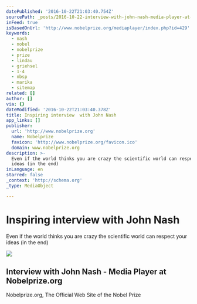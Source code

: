 ```yaml
---
datePublished: '2016-10-22T21:03:40.754Z'
sourcePath: _posts/2016-10-22-interview-with-john-nash-media-player-at-nobelprizeorg.md
inFeed: true
isBasedOnUrl: 'http://www.nobelprize.org/mediaplayer/index.php?id=429'
keywords:
  - nash
  - nobel
  - nobelprize
  - prize
  - lindau
  - griehsel
  - 1-4
  - nbsp
  - marika
  - sitemap
related: []
author: []
via: {}
dateModified: '2016-10-22T21:03:40.378Z'
title: Inspiring interview  with John Nash
app_links: []
publisher:
  url: 'http://www.nobelprize.org'
  name: Nobelprize
  favicon: 'http://www.nobelprize.org/favicon.ico'
  domain: www.nobelprize.org
description: >-
  Even if the world thinks you are crazy the scientific world can respect your
  ideas (in the end)
inLanguage: en
starred: false
_context: 'http://schema.org'
_type: MediaObject

---
```

# Inspiring interview with John Nash

Even if the world thinks you are crazy the scientific world can respect your ideas (in the end)

<article style=""><img src="https://s3-us-west-2.amazonaws.com/the-grid-img/p/0106c56b33d2f02869ccdd7943e93770b3f2b288.jpg" /><h1>Interview with John Nash - Media Player at Nobelprize.org</h1><p>Nobelprize.org, The Official Web Site of the Nobel Prize</p></article>